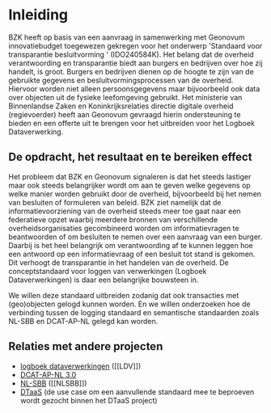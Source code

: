 # Inleiding


BZK heeft op basis van een aanvraag in samenwerking met Geonovum innovatiebudget toegewezen gekregen voor het onderwerp 'Standaard voor transparantie besluitvorming ' (IDO240584K). Het belang dat de overheid verantwoording en transparantie biedt aan burgers en bedrijven over hoe zij handelt, is groot. Burgers en bedrijven dienen op de hoogte te zijn van de gebruikte gegevens en besluitvormingsprocessen van de overheid. Hiervoor worden niet alleen persoonsgegevens maar bijvoorbeeld ook data over objecten uit de fysieke leefomgeving gebruikt. Het ministerie van Binnenlandse Zaken en Koninkrijksrelaties directie digitale overheid (regievoerder) heeft aan Geonovum gevraagd hierin ondersteuning te bieden en een offerte uit te brengen voor het uitbreiden voor het Logboek Dataverwerking. 

## De opdracht, het resultaat en te bereiken effect

Het probleem dat BZK en Geonovum signaleren is dat het steeds lastiger maar ook steeds belangrijker wordt om aan te geven welke gegevens op welke manier worden gebruikt door de overheid, bijvoorbeeld bij het nemen van besluiten of formuleren van beleid. BZK ziet namelijk dat de informatievoorziening van de overheid steeds meer toe gaat naar een federatieve opzet waarbij meerdere bronnen van verschillende overheidsorganisaties gecombineerd worden om informatievragen te beantwoorden of om besluiten te nemen over een aanvraag van een burger. Daarbij is het heel belangrijk om verantwoording af te kunnen leggen hoe een antwoord op een informatievraag of een besluit tot stand is gekomen. Dit verhoogt de transparantie in het handelen van de overheid. De conceptstandaard voor loggen van verwerkingen (Logboek Dataverwerkingen) is daar een belangrijke bouwsteen in. 

We willen deze standaard uitbreiden zodanig dat ook transacties met (geo)objecten gelogd kunnen worden. En we willen onderzoeken hoe de verbinding tussen de logging standaard en semantische standaarden zoals NL-SBB en DCAT-AP-NL gelegd kan worden.

## Relaties met andere projecten

- [logboek dataverwerkingen](https://logius-standaarden.github.io/logboek-dataverwerkingen/) ([[LDV]])
- [DCAT-AP-NL 3.0](https://docs.geostandaarden.nl/dcat/dcat-ap-nl30)
- [NL-SBB](https://geonovum.github.io/NL-SBB/) ([[NLSBB]])
- [DTaaS](https://www.geonovum.nl/over-geonovum/actueel/werken-aan-digital-twin-as-a-service) (de use case om een aanvullende standaard mee te beproeven wordt gezocht binnen het DTaaS project)